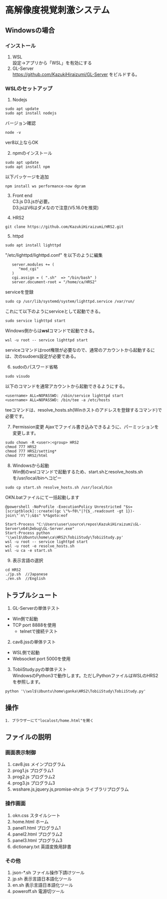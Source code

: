 # 高解像度視覚刺激システム

## Windowsの場合
### インストール
1. WSL  
設定→アプリから「WSL」を有効にする
2. GL-Server  
https://github.com/KazukiHiraizumi/GL-Server をビルドする。

### WSLのセットアップ
1. Nodejs
~~~
sudo apt update
sudo apt install nodejs
~~~
バージョン確認
~~~
node -v
~~~
ver8以上ならOK

2. npmのインストール
~~~
sudo apt update
sudo apt install npm
~~~
以下パッケージを追加
~~~
npm install ws performance-now dgram
~~~

3. Front end  
C3.js D3.jsが必要。  
D3.jsはV6はダメなので注意(V5.16.0を推奨)

4. HRS2  
~~~
git clone https://github.com/KazukiHiraizumi/HRS2.git
~~~

5. httpd
~~~
sudo apt install lighttpd
~~~
"/etc/lighttpd/lighttpd.conf" を以下のように編集
~~~
   server.modules += (
      "mod_cgi"
   )
   cgi.assign = ( ".sh"  => "/bin/bash" )
   server.document-root = "/home/ca/HRS2"
~~~
serviceを登録
~~~
sudo cp /usr/lib/systemd/system/lighttpd.service /var/run/
~~~
これにて以下のようにserviceとして起動できる。
~~~
sudo service lighttpd start
~~~
Windows側からは**wsl**コマンドで起動できる。
~~~
wsl -u root -- service lighttpd start
~~~
serviceコマンドはroot権限が必要なので、通常のアカウントから起動するには、次のsudoers設定が必要である。

6. sudoのパスワード省略
~~~
sudo visudo
~~~
以下のコマンドを通常アカウントから起動できるようにする。
~~~
<username> ALL=NOPASSWD: /sbin/service lighttpd start
<username> ALL=NOPASSWD: /bin/tee -a /etc/hosts
~~~
teeコマンドは、resolve_hosts.sh(Winホストのアドレスを登録するコマンド)で必要です。

7. Permission変更
Ajaxでファイル書き込みできるように、パーミッションを変更します。
~~~
sudo chown -R <user>:<group> HRS2
chmod 777 HRS2
chmod 777 HRS2/setting*
chmod 777 HRS2/html
~~~

8. Windowsから起動  
Win側のwslコマンドで起動するため、start.shとresolve_hosts.shを/usr/local/binへコピー
~~~
sudo cp start.sh resolve_hosts.sh /usr/local/bin
~~~
OKN.batファイルにて一括起動します
~~~
@powershell -NoProfile -ExecutionPolicy Unrestricted "$s=[scriptblock]::create((gc \"%~f0\"|?{$_.readcount -gt 1})-join\"`n\");&$s" %*&goto:eof

Start-Process "C:\Users\user\source\repos\KazukiHiraizumi\GL-Server\x64\Debug\GL-Server.exe"
Start-Process python '\\wsl$\Ubuntu\home\ca\HRS2\TobiiStudy\TobiiStudy.py'
wsl -u root -- service lighttpd start
wsl -u root -e resolve_hosts.sh
wsl -u ca -e start.sh
~~~

9. 表示言語の選択
~~~
cd HRS2
./jp.sh  //Japanese
./en.sh  //English

~~~

## トラブルシュート  

1. GL-Serverの単体テスト  
- Win側で起動
- TCP port 8888を使用
  - telnetで接続テスト

2. cav8.jssの単体テスト
- WSL側で起動
- Websocket port 5000を使用

3. TobiiStudy.pyの単体テスト  
WindowsのPython3で動作します。ただしPythonファイルはWSLのHRS2を参照します。
~~~
python '\\wsl$\Ubuntu\home\ganka\HRS2\TobiiStudy\TobiiStudy.py'
~~~

## 操作
~~~
1. ブラウザーにて"localost/home.html"を開く
~~~

## ファイルの説明
### 画面表示制御
1. cav8.jss メインプログラム
2. prog1.js プログラム1
3. prog2.js プログラム2
4. prog3.js プログラム3
5. wsshare.js,jquery.js,promise-xhr.js ライブラリプログラム

### 操作画面
1. okn.css    スタイルシート
2. home.html   ホーム
3. panel1.html プログラム1
4. panel2.html プログラム2
5. panel3.html プログラム3
6. dictionary.txt 英語変換用辞書

### その他
1. json-*.sh ファイル操作下請けツール
2. jp.sh 表示言語日本語化ツール
3. en.sh 表示言語日本語化ツール
4. poweroff.sh 電源切ツール
